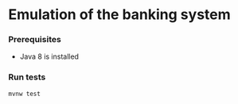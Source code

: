 # Emulation of the banking system

### Prerequisites
- Java 8 is installed

### Run tests
`mvnw test`

